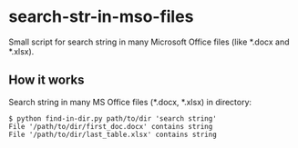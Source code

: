 search-str-in-mso-files
======================

Small script for search string in many Microsoft Office files (like *.docx and *.xlsx).


How it works
------------

Search string in many MS Office files (*.docx, *.xlsx) in directory:

    $ python find-in-dir.py path/to/dir 'search string'
    File '/path/to/dir/first_doc.docx' contains string
    File '/path/to/dir/last_table.xlsx' contains string
